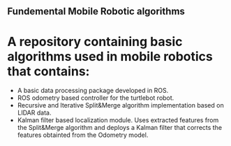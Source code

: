 ## Fundemental Mobile Robotic algorithms
# A repository containing basic algorithms used in mobile robotics that contains:
* A basic data processing package developed in ROS.
* ROS odometry based controller for the turtlebot robot.
* Recursive and Iterative Split&Merge algorithm implementation based on LIDAR data.
* Kalman filter based localization module. Uses extracted features from the Split&Merge algorithm and deploys a Kalman filter that corrects the features obtainted from the Odometry model.
